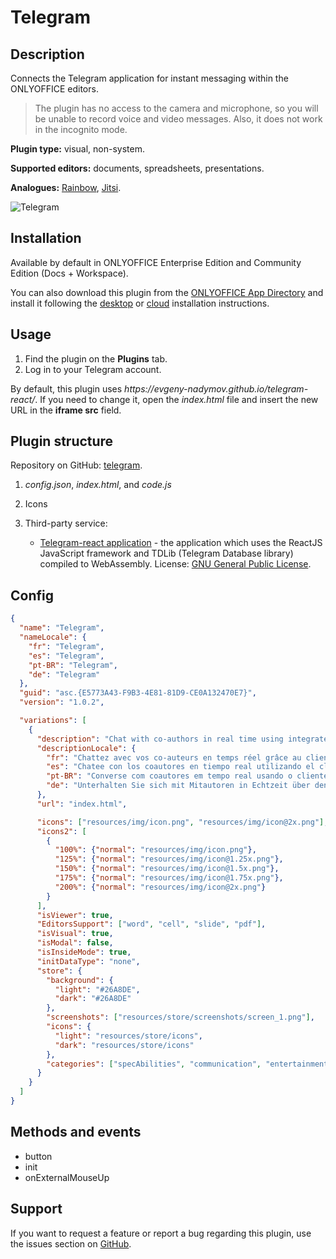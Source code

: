 # Telegram

## Description

Connects the Telegram application for instant messaging within the ONLYOFFICE editors.

> The plugin has no access to the camera and microphone, so you will be unable to record voice and video messages. Also, it does not work in the incognito mode.

**Plugin type:** visual, non-system.

**Supported editors:** documents, spreadsheets, presentations.

**Analogues:** [Rainbow](https://github.com/ONLYOFFICE/onlyoffice.github.io/tree/master/sdkjs-plugins/content/rainbow), [Jitsi](https://github.com/ONLYOFFICE/onlyoffice.github.io/tree/master/sdkjs-plugins/content/jitsi).

![Telegram](/assets/images/plugins/gifs/telegram.gif)

## Installation

Available by default in ONLYOFFICE Enterprise Edition and Community Edition (Docs + Workspace).

You can also download this plugin from the [ONLYOFFICE App Directory](https://www.onlyoffice.com/en/app-directory/telegram) and install it following the [desktop](../installing/onlyoffice-desktop-editors.md) or [cloud](../installing/onlyoffice-cloud.md) installation instructions.

## Usage

1. Find the plugin on the **Plugins** tab.
2. Log in to your Telegram account.

By default, this plugin uses *https\://evgeny-nadymov.github.io/telegram-react/*. If you need to change it, open the *index.html* file and insert the new URL in the **iframe src** field.

## Plugin structure

Repository on GitHub: [telegram](https://github.com/ONLYOFFICE/onlyoffice.github.io/tree/master/sdkjs-plugins/content/telegram).

1. *config.json*, *index.html*, and *code.js*

2. Icons

3. Third-party service:

   - [Telegram-react application](https://github.com/evgeny-nadymov/telegram-react) - the application which uses the ReactJS JavaScript framework and TDLib (Telegram Database library) compiled to WebAssembly. License: [GNU General Public License](https://github.com/ONLYOFFICE/onlyoffice.github.io/blob/master/sdkjs-plugins/content/telegram/licenses/telegram-react.license).

## Config

``` json
{
  "name": "Telegram",
  "nameLocale": {
    "fr": "Telegram",
    "es": "Telegram",
    "pt-BR": "Telegram",
    "de": "Telegram"
  },
  "guid": "asc.{E5773A43-F9B3-4E81-81D9-CE0A132470E7}",
  "version": "1.0.2",

  "variations": [
    {
      "description": "Chat with co-authors in real time using integrated Telegram client.",
      "descriptionLocale": {
        "fr": "Chattez avec vos co-auteurs en temps réel grâce au client Telegram intégré.",
        "es": "Chatee con los coautores en tiempo real utilizando el cliente integrado de Telegram.",
        "pt-BR": "Converse com coautores em tempo real usando o cliente Telegram integrado.",
        "de": "Unterhalten Sie sich mit Mitautoren in Echtzeit über den integrierten Telegram-Client."
      },
      "url": "index.html",

      "icons": ["resources/img/icon.png", "resources/img/icon@2x.png"],
      "icons2": [
        {
          "100%": {"normal": "resources/img/icon.png"},
          "125%": {"normal": "resources/img/icon@1.25x.png"},
          "150%": {"normal": "resources/img/icon@1.5x.png"},
          "175%": {"normal": "resources/img/icon@1.75x.png"},
          "200%": {"normal": "resources/img/icon@2x.png"}
        }
      ],
      "isViewer": true,
      "EditorsSupport": ["word", "cell", "slide", "pdf"],
      "isVisual": true,
      "isModal": false,
      "isInsideMode": true,
      "initDataType": "none",
      "store": {
        "background": {
          "light": "#26A8DE",
          "dark": "#26A8DE"
        },
        "screenshots": ["resources/store/screenshots/screen_1.png"],
        "icons": {
          "light": "resources/store/icons",
          "dark": "resources/store/icons"
        },
        "categories": ["specAbilities", "communication", "entertainment"]
      }
    }
  ]
}
```

## Methods and events

- button
- init
- onExternalMouseUp

## Support

If you want to request a feature or report a bug regarding this plugin, use the issues section on [GitHub](https://github.com/ONLYOFFICE/onlyoffice.github.io/issues).

